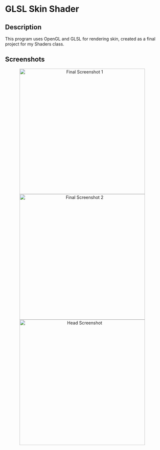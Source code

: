 # GLSL Skin Shader

## Description
This program uses OpenGL and GLSL for rendering skin, created as a final project for my Shaders class.

## Screenshots
<div align="center">
  <img width="410" alt="Final Screenshot 1" src="https://github.com/user-attachments/assets/cf6f241b-c3a5-4c27-9c35-3e029fd59713" />
  <img width="410" alt="Final Screenshot 2" src="https://github.com/user-attachments/assets/39a0d439-7c3c-4607-8b23-632c88c6896e" />
  <img width="410" alt="Head Screenshot" src="https://github.com/user-attachments/assets/09d90c64-ae2a-41e8-a7e5-238d62110adc" />
</div>
